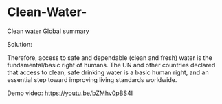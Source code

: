 # Clean-Water-
Clean water Global summary



Solution:




Therefore, access to safe and dependable (clean and fresh) water is the fundamental/basic right of humans. The UN and other countries declared that access to clean, safe drinking water is a basic human right, and an essential step toward improving living standards worldwide.
 
 
 Demo video:
 https://youtu.be/bZMhv0pBS4I
